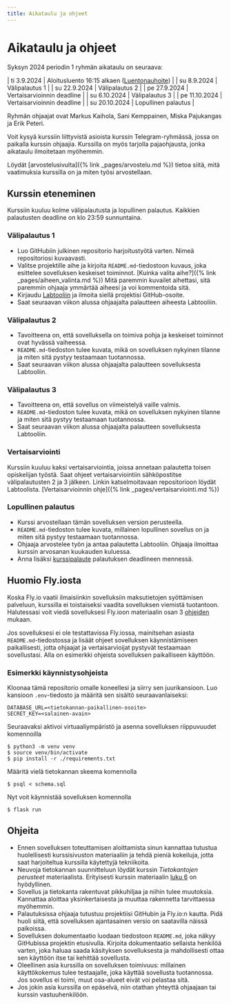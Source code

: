 ```yaml
---
title: Aikataulu ja ohjeet
---
```


# Aikataulu ja ohjeet

Syksyn 2024 periodin 1 ryhmän aikataulu on seuraava:

| ti 3.9.2024 | Aloitusluento 16:15 alkaen ([Luentonauhoite](https://www.helsinki.fi/fi/unitube/video/45eb5810-c272-4089-ac58-d04fb7b86edf)) |
| su 8.9.2024 | Välipalautus 1 |
| su 22.9.2024 | Välipalautus 2 |
| pe 27.9.2024 | Vertaisarvioinnin deadline |
| su 6.10.2024 | Välipalautus 3 |
| pe 11.10.2024 | Vertaisarvioinnin deadline |
| su 20.10.2024 | Lopullinen palautus |

Ryhmän ohjaajat ovat Markus Kaihola, Sani Kemppainen, Miska Pajukangas ja Erik Peteri.

Voit kysyä kurssiin liittyvistä asioista kurssin Telegram-ryhmässä, jossa on paikalla kurssin ohjaajia. Kurssilla on myös tarjolla pajaohjausta, jonka aikataulu ilmoitetaan myöhemmin.

Löydät [arvostelusivulta]({% link _pages/arvostelu.md %}) tietoa siitä, mitä vaatimuksia kurssilla on ja miten työsi arvostellaan.

## Kurssin eteneminen

Kurssiin kuuluu kolme välipalautusta ja lopullinen palautus. Kaikkien palautusten deadline on klo 23:59 sunnuntaina.

### Välipalautus 1

* Luo GitHubiin julkinen repositorio harjoitustyötä varten. Nimeä repositoriosi kuvaavasti.
* Valitse projektille aihe ja kirjoita `README.md`-tiedostoon kuvaus, joka esittelee sovelluksen keskeiset toiminnot. [Kuinka valita aihe?]({% link _pages/aiheen_valinta.md %}) Mitä paremmin kuvailet aihettasi, sitä paremmin ohjaaja ymmärtää aiheesi ja voi kommentoida sitä.
* Kirjaudu [Labtooliin](https://study.cs.helsinki.fi/labtool/courses/TKT20019.2024.S.K.2) ja ilmoita siellä projektisi GitHub-osoite.
* Saat seuraavan viikon alussa ohjaajalta palautteen aiheesta Labtooliin.

### Välipalautus 2

* Tavoitteena on, että sovelluksella on toimiva pohja ja keskeiset toiminnot ovat hyvässä vaiheessa.
* `README.md`-tiedoston tulee kuvata, mikä on sovelluksen nykyinen tilanne ja miten sitä pystyy testaamaan tuotannossa.
* Saat seuraavan viikon alussa ohjaajalta palautteen sovelluksesta Labtooliin.

### Välipalautus 3

* Tavoitteena on, että sovellus on viimeistelyä vaille valmis.
* `README.md`-tiedoston tulee kuvata, mikä on sovelluksen nykyinen tilanne ja miten sitä pystyy testaamaan tuotannossa.
* Saat seuraavan viikon alussa ohjaajalta palautteen sovelluksesta Labtooliin.

### Vertaisarviointi

Kurssiin kuuluu kaksi vertaisarviointia, joissa annetaan palautetta toisen opiskelijan työstä. Saat ohjeet vertaisarviointiin sähköpostitse välipalautusten 2 ja 3 jälkeen.
Linkin katselmoitavaan repositorioon löydät Labtoolista. [Vertaisarvioinnin ohje]({% link _pages/vertaisarviointi.md %})

### Lopullinen palautus

* Kurssi arvostellaan tämän sovelluksen version perusteella.
* `README.md`-tiedoston tulee kuvata, millainen lopullinen sovellus on ja miten sitä pystyy testaamaan tuotannossa.
* Ohjaaja arvostelee työn ja antaa palautetta Labtooliin. Ohjaaja ilmoittaa kurssin arvosanan kuukauden kuluessa.
* Anna lisäksi [kurssipalaute](https://norppa.helsinki.fi/targets/84704287) palautuksen deadlineen mennessä.

## Huomio Fly.iosta

Koska Fly.io vaatii ilmaisiinkin sovelluksiin maksutietojen syöttämisen palveluun, kurssilla ei toistaiseksi vaadita sovelluksen viemistä tuotantoon.
Halutessasi voit viedä sovelluksesi Fly.ioon materiaalin osan 3 [ohjeiden](/materiaali/osa-3) mukaan.

Jos sovelluksesi ei ole testattavissa Fly.iossa, mainitsehan asiasta `README.md`-tiedostossa ja lisäät ohjeet sovelluksen käynnistämiseen paikallisesti, jotta ohjaajat ja vertaisarvioijat pystyvät testaamaan sovellustasi. Alla on esimerkki ohjeista sovelluksen paikalliseen käyttöön.

### Esimerkki käynnistysohjeista

Kloonaa tämä repositorio omalle koneellesi ja siirry sen juurikansioon. Luo kansioon `.env`-tiedosto ja määritä sen sisältö seuraavanlaiseksi:

```
DATABASE_URL=<tietokannan-paikallinen-osoite>
SECRET_KEY=<salainen-avain>
```

Seuraavaksi aktivoi virtuaaliympäristö ja asenna sovelluksen riippuvuudet komennoilla

```prompt
$ python3 -m venv venv
$ source venv/bin/activate
$ pip install -r ./requirements.txt
```

Määritä vielä tietokannan skeema komennolla

```prompt
$ psql < schema.sql
```

Nyt voit käynnistää sovelluksen komennolla

```prompt
$ flask run
```

## Ohjeita

* Ennen sovelluksen toteuttamisen aloittamista sinun kannattaa tutustua huolellisesti kurssisivuston materiaaliin ja tehdä pieniä kokeiluja, jotta saat harjoiteltua kurssilla käytettyjä tekniikoita.
* Neuvoja tietokannan suunnitteluun löydät kurssin _Tietokantojen perusteet_ materiaalista. Erityisesti kurssin materiaalin [luku 6](https://tikape.mooc.fi/syksy-2024/osa6/) on hyödyllinen.
* Sovellus ja tietokanta rakentuvat pikkuhiljaa ja niihin tulee muutoksia. Kannattaa aloittaa yksinkertaisesta ja muuttaa rakennetta tarvittaessa myöhemmin.
* Palautuksissa ohjaaja tutustuu projektiisi GitHubin ja Fly.io:n kautta. Pidä huoli siitä, että sovelluksen ajantasainen versio on saatavilla näissä paikoissa.
* Sovelluksen dokumentaatio luodaan tiedostoon `README.md`, joka näkyy GitHubissa projektin etusivulla. Kirjoita dokumentaatio sellaista henkilöä varten, joka haluaa saada käsityksen sovelluksesta ja mahdollisesti ottaa sen käyttöön itse tai kehittää sovellusta.
* Oleellinen asia kurssilla on sovelluksen toimivuus: millainen käyttökokemus tulee testaajalle, joka käyttää sovellusta tuotannossa. Jos sovellus ei toimi, muut osa-alueet eivät voi pelastaa sitä.
* Jos jokin asia kurssilla on epäselvä, niin otathan yhteyttä ohjaajaan tai kurssin vastuuhenkilöön.

